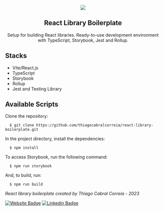  <div align="center">
    <img align="center" src="https://github.com/thiagocabralcorreia/react-library-boilerplate/blob/main/frontend/public/react-library-boilerplate.png" />
    <h2>React Library Boilerplate</h2>
    Setup for building React libraries. Ready-to-use development environment with TypeScript, Storybook, Jest and Rollup.
</div>

## Stacks

- Vite/React.js
- TypeScript
- Storybook
- Rollup
- Jest and Testing Library

## Available Scripts

Clone the repository:

```
  $ git clone https://github.com/thiagocabralcorreia/react-library-boilerplate.git
```

In the project directory, install the dependencies:

```
  $ npm install
```

To access Storybook, run the following command:

```
  $ npm run storybook
```

And, to build, run:

```
  $ npm run build
```

_React library boilerplate created by Thiago Cabral Correia - 2023_

[![Website Badge](https://img.shields.io/badge/-Portfolio%20Website-61d9fb?style=for-the-badge&logo=Vercel&logoColor=000000&link=https://thiagocabralcorreia.vercel.app/)](https://thiagocabralcorreia.vercel.app/) [![Linkedin Badge](https://img.shields.io/badge/-LinkedIn-61d9fb?style=for-the-badge&logo=Linkedin&logoColor=000000&link=https://www.linkedin.com/in/thiago-cabral-correia/)](https://www.linkedin.com/in/thiago-cabral-correia/)
